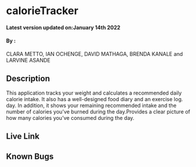 # calorieTracker

#### Latest version updated on:January 14th 2022
#### By :
CLARA METTO,
IAN OCHENGE,
DAVID MATHAGA,
BRENDA KANALE and
LARVINE ASANDE

## Description
This application  tracks your weight and calculates a recommended daily calorie intake. It also has a well-designed food diary and an exercise log.
day. In addition, it shows your remaining recommended intake and the number of calories you’ve burned during the day.Provides a clear picture of how many calories you’ve consumed during the day.

##  Live Link 

## Known Bugs


